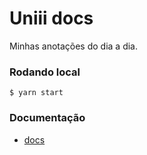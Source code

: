 # Uniii docs

Minhas anotações do dia a dia.


### Rodando local

```
$ yarn start
```
### Documentação

- [docs](https://docusaurus.io/docs)
